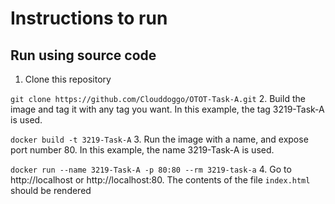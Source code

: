 # Instructions to run

## Run using source code

1. Clone this repository

 `git clone https://github.com/Clouddoggo/OTOT-Task-A.git`
2. Build the image and tag it with any tag you want. In this example, the tag 3219-Task-A is used.

 `docker build -t 3219-Task-A`
3. Run the image with a name, and expose port number 80. In this example, the name 3219-Task-A is used.

 `docker run --name 3219-Task-A -p 80:80 --rm 3219-task-a`
4. Go to http://localhost or http://localhost:80. The contents of the file `index.html` should be rendered
